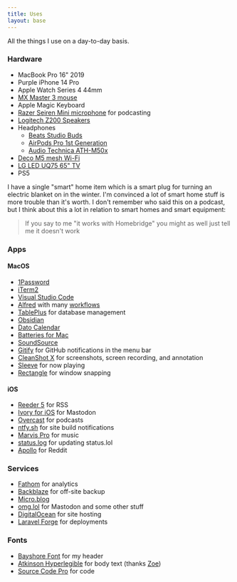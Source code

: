 ```yaml
---
title: Uses
layout: base
---
```


All the things I use on a day-to-day basis.

### Hardware

- MacBook Pro 16" 2019
- Purple iPhone 14 Pro
- Apple Watch Series 4 44mm
- [MX Master 3 mouse](https://www.logitech.com/en-gb/products/mice/mx-master-3s.910-006559.html)
- Apple Magic Keyboard
- [Razer Seiren Mini microphone](https://www.razer.com/gb-en/streaming-microphones/razer-seiren-mini) for podcasting
- [Logitech Z200 Speakers](https://www.logitech.com/en-gb/products/speakers/z200-multimedia-stereo-speakers.980-000812.html)
- Headphones
    - [Beats Studio Buds](https://www.beatsbydre.com/uk/earbuds/studio-buds)
    - [AirPods Pro 1st Generation](https://support.apple.com/kb/SP811?locale=en_US)
    - [Audio Technica ATH-M50x](https://www.audio-technica.com/en-gb/ath-m50x)
- [Deco M5 mesh Wi-Fi](https://www.tp-link.com/uk/home-networking/deco/deco-m5/#deco)
- [LG LED UQ75 65" TV](https://www.lg.com/uk/tvs/lg-65uq75006lf)
- PS5

I have a single "smart" home item which is a smart plug for turning an electric blanket on in the winter. I'm convinced a lot of smart home stuff is more trouble than it's worth. I don't remember who said this on a podcast, but I think about this a lot in relation to smart homes and smart equipment:

> If you say to me "it works with Homebridge" you might as well just tell me it doesn't work

### Apps

#### MacOS

- [1Password](https://1password.com)
- [iTerm2](https://iterm2.com/)
- [Visual Studio Code](https://code.visualstudio.com/)
- [Alfred](https://www.alfredapp.com/) with many [workflows](/alfred-workflows)
- [TablePlus](https://tableplus.com/) for database management
- [Obsidian](https://obsidian.md)
- [Dato Calendar](https://sindresorhus.com/dato)
- [Batteries for Mac](https://www.fadel.io/batteries)
- [SoundSource](https://rogueamoeba.com/soundsource/)
- [Gitify](https://www.gitify.io/) for GitHub notifications in the menu bar
- [CleanShot X](https://cleanshot.com) for screenshots, screen recording, and annotation
- [Sleeve](https://replay.software/sleeve) for now playing
- [Rectangle](https://rectangleapp.com/) for window snapping

#### iOS

- [Reeder 5](https://reeder.app/) for RSS
- [Ivory for iOS](https://tapbots.com/ivory/) for Mastodon
- [Overcast](https://overcast.fm/) for podcasts
- [ntfy.sh](https://ntfy.sh/) for site build notifications
- [Marvis Pro](https://apps.apple.com/app/marvis-pro/id1447768809) for music
- [status.log](https://apps.apple.com/gb/app/status-log/id6444921793) for updating status.lol
- [Apollo](https://apolloapp.io/) for Reddit

### Services

- [Fathom](https://usefathom.com/ref/IXCLSF) for analytics
- [Backblaze](https://secure.backblaze.com/r/01gkf3) for off-site backup
- [Micro.blog](https://micro.blog)
- [omg.lol](https://home.omg.lol/referred-by/robb) for Mastodon and some other stuff
- [DigitalOcean](https://www.digitalocean.com/?refcode=8e1d8283bd20) for site hosting
- [Laravel Forge](http://forge.laravel.com) for deployments

### Fonts

- [Bayshore Font](https://www.myfonts.com/collections/bayshore-font-set-sail-studios) for my header
- [Atkinson Hyperlegible](https://brailleinstitute.org/freefont) for body text (thanks [Zoe](https://zoeaubert.me))
- [Source Code Pro](https://github.com/adobe-fonts/source-code-pro) for code
